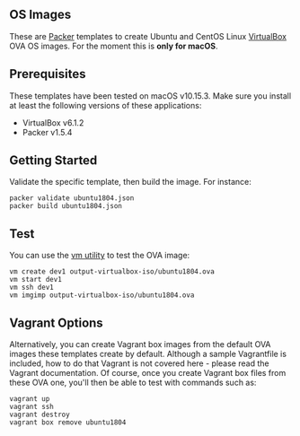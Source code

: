 ## OS Images

These are [Packer](http://www.packer.io/) templates to create Ubuntu and CentOS Linux [VirtualBox](https://www.virtualbox.org/) OVA OS images. For the moment this is __only for macOS__.

## Prerequisites
These templates have been tested on macOS v10.15.3. Make sure you install at least the following versions of these applications:
  * VirtualBox v6.1.2
  * Packer v1.5.4

## Getting Started
Validate the specific template, then build the image. For instance:
```
packer validate ubuntu1804.json
packer build ubuntu1804.json
```

## Test
You can use the [vm utility](https://github.com/lencap/vm) to test the OVA image:
```
vm create dev1 output-virtualbox-iso/ubuntu1804.ova
vm start dev1
vm ssh dev1
vm imgimp output-virtualbox-iso/ubuntu1804.ova
```

## Vagrant Options
Alternatively, you can create Vagrant box images from the default OVA images these templates create by default. Although a sample Vagrantfile is included, how to do that Vagrant is not covered here - please read the Vagrant documentation. Of course, once you create Vagrant box files from these OVA one, you'll then be able to test with commands such as:
```
vagrant up
vagrant ssh
vagrant destroy
vagrant box remove ubuntu1804
```
